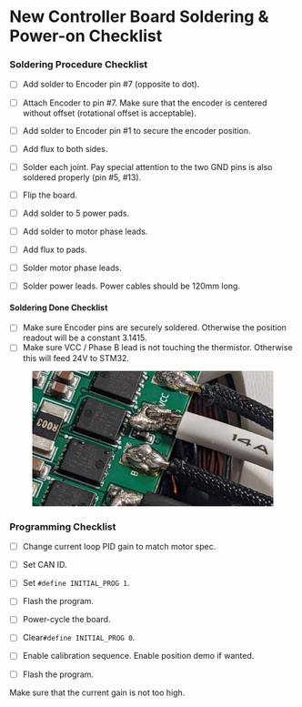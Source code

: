 # New Controller Board Soldering & Power-on Checklist

### Soldering Procedure Checklist

* [ ] Add solder to Encoder pin #7 (opposite to dot).
* [ ] Attach Encoder to pin #7. Make sure that the encoder is centered without offset (rotational offset is acceptable).
* [ ] Add solder to Encoder pin #1 to secure the encoder position.
* [ ] Add flux to both sides.
* [ ] Solder each joint. Pay special attention to the two GND pins is also soldered properly (pin #5, #13).
* [ ] Flip the board.
* [ ] Add solder to 5 power pads.
* [ ] Add solder to motor phase leads.
* [ ] Add flux to pads.
* [ ] Solder motor phase leads.
* [ ] Solder power leads. Power cables should be 120mm long.



#### Soldering Done Checklist

* [ ] Make sure Encoder pins are securely soldered. Otherwise the position readout will be a constant 3.1415.
* [ ] Make sure VCC / Phase B lead is not touching the thermistor. Otherwise this will feed 24V to STM32.

<figure><img src="../.gitbook/assets/image (3).jpg" alt=""><figcaption></figcaption></figure>



### Programming Checklist

* [ ] Change current loop PID gain to match motor spec.
* [ ] Set CAN ID.
* [ ] Set `#define INITIAL_PROG 1`.
* [ ] Flash the program.
* [ ] Power-cycle the board.
* [ ] Clear`#define INITIAL_PROG 0`.
* [ ] Enable calibration sequence. Enable position demo if wanted.
* [ ] Flash the program.



Make sure that the current gain is not too high.
